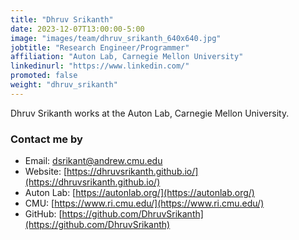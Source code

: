 ```yaml
---
title: "Dhruv Srikanth"
date: 2023-12-07T13:00:00-5:00
image: "images/team/dhruv_srikanth_640x640.jpg"
jobtitle: "Research Engineer/Programmer"
affiliation: "Auton Lab, Carnegie Mellon University"
linkedinurl: "https://www.linkedin.com/"
promoted: false
weight: "dhruv_srikanth"
---
```


Dhruv Srikanth works at the Auton Lab, Carnegie Mellon University.

### Contact me by ###

- Email: dsrikant@andrew.cmu.edu
- Website: [https://dhruvsrikanth.github.io/](https://dhruvsrikanth.github.io/)
- Auton Lab: [https://autonlab.org/](https://autonlab.org/)
- CMU: [https://www.ri.cmu.edu/](https://www.ri.cmu.edu/)
- GitHub: [https://github.com/DhruvSrikanth](https://github.com/DhruvSrikanth)
